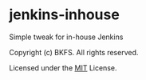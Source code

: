 # jenkins-inhouse
Simple tweak for in-house Jenkins

Copyright (c) BKFS. All rights reserved.

Licensed under the [MIT](LICENSE) License.
